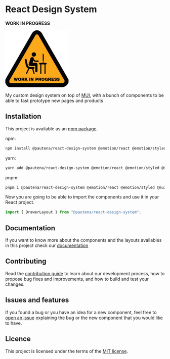 # React Design System

**WORK IN PROGRESS**

<img src="src/stories/assets/work-in-progress.jpg" width="200" height="180"/>

My custom design system on top of [MUI](https://mui.com/material-ui/), with a bunch of components to be able to fast prototype new pages and products

## Installation

This project is available as an [npm package](https://www.npmjs.com/package/@pautena/react-design-system).

npm:

```bash
npm install @pautena/react-design-system @emotion/react @emotion/styled @mui/icons-material @mui/material @mui/x-data-grid
```

yarn:

```bash
yarn add @pautena/react-design-system @emotion/react @emotion/styled @mui/icons-material @mui/material @mui/x-data-grid react-dom
```

pnpm:

```bash
pnpm i @pautena/react-design-system @emotion/react @emotion/styled @mui/icons-material @mui/material @mui/x-data-grid react-dom
```

Now you are going to be able to import the components and use it in your React project.

```javascript
import { DrawerLayout } from "@pautena/react-design-system";
```

## Documentation

If you want to know more about the components and the layouts availables in this project check our [documentation](https://pautena.com/react-design-system)

## Contributing

Read the [contribution guide](/CONTRIBUTING.md) to learn about our development process, how to propose bug fixes and improvements, and how to build and test your changes.

## Issues and features

If you found a bug or you have an idea for a new component, feel free to [open an issue](https://github.com/pautena/react-design-system/issues/new) explaining the bug or the new component that you would like to have.

## Licence

This project is licensed under the terms of the [MIT license](/LICENSE).
